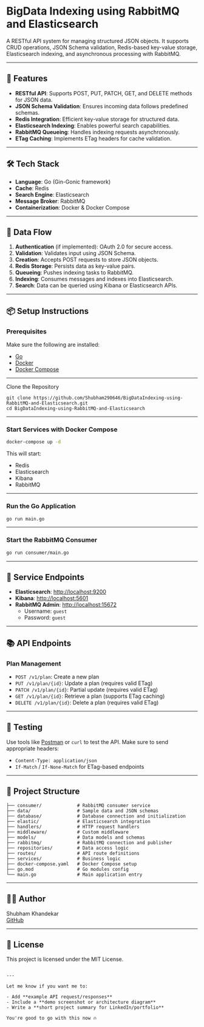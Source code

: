 


# BigData Indexing using RabbitMQ and Elasticsearch

A RESTful API system for managing structured JSON objects. It supports CRUD operations, JSON Schema validation, Redis-based key-value storage, Elasticsearch indexing, and asynchronous processing with RabbitMQ.

---

## 🚀 Features

- **RESTful API**: Supports POST, PUT, PATCH, GET, and DELETE methods for JSON data.
- **JSON Schema Validation**: Ensures incoming data follows predefined schemas.
- **Redis Integration**: Efficient key-value storage for structured data.
- **Elasticsearch Indexing**: Enables powerful search capabilities.
- **RabbitMQ Queueing**: Handles indexing requests asynchronously.
- **ETag Caching**: Implements ETag headers for cache validation.

---

## 🛠 Tech Stack

- **Language**: Go (Gin-Gonic framework)
- **Cache**: Redis
- **Search Engine**: Elasticsearch
- **Message Broker**: RabbitMQ
- **Containerization**: Docker & Docker Compose

---

## 🔄 Data Flow

1. **Authentication** (if implemented): OAuth 2.0 for secure access.
2. **Validation**: Validates input using JSON Schema.
3. **Creation**: Accepts POST requests to store JSON objects.
4. **Redis Storage**: Persists data as key-value pairs.
5. **Queueing**: Pushes indexing tasks to RabbitMQ.
6. **Indexing**: Consumes messages and indexes into Elasticsearch.
7. **Search**: Data can be queried using Kibana or Elasticsearch APIs.

---

## 📦 Setup Instructions

### Prerequisites

Make sure the following are installed:

- [Go](https://golang.org/doc/install)
- [Docker](https://docs.docker.com/get-docker/)
- [Docker Compose](https://docs.docker.com/compose/install/)

---

Clone the Repository

```
git clone https://github.com/Shubham290646/BigDataIndexing-using-RabbitMQ-and-Elasticsearch.git
cd BigDataIndexing-using-RabbitMQ-and-Elasticsearch
```

---

### Start Services with Docker Compose

```bash
docker-compose up -d
```

This will start:
- Redis
- Elasticsearch
- Kibana
- RabbitMQ

---

### Run the Go Application

```bash
go run main.go
```

---

### Start the RabbitMQ Consumer

```bash
go run consumer/main.go
```

---

## 🔗 Service Endpoints

- **Elasticsearch**: [http://localhost:9200](http://localhost:9200)
- **Kibana**: [http://localhost:5601](http://localhost:5601)
- **RabbitMQ Admin**: [http://localhost:15672](http://localhost:15672)
  - Username: `guest`
  - Password: `guest`

---

## 📚 API Endpoints

### Plan Management

- `POST /v1/plan`: Create a new plan
- `PUT /v1/plan/{id}`: Update a plan (requires valid ETag)
- `PATCH /v1/plan/{id}`: Partial update (requires valid ETag)
- `GET /v1/plan/{id}`: Retrieve a plan (supports ETag caching)
- `DELETE /v1/plan/{id}`: Delete a plan (requires valid ETag)

---

## 🧪 Testing

Use tools like [Postman](https://www.postman.com/) or `curl` to test the API. Make sure to send appropriate headers:

- `Content-Type: application/json`
- `If-Match` / `If-None-Match` for ETag-based endpoints

---

## 📁 Project Structure

```plaintext
├── consumer/             # RabbitMQ consumer service
├── data/                 # Sample data and JSON schemas
├── database/             # Database connection and initialization
├── elastic/              # Elasticsearch integration
├── handlers/             # HTTP request handlers
├── middleware/           # Custom middleware
├── models/               # Data models and schemas
├── rabbitmq/             # RabbitMQ connection and publisher
├── repositories/         # Data access logic
├── routes/               # API route definitions
├── services/             # Business logic
├── docker-compose.yaml   # Docker Compose setup
├── go.mod                # Go modules config
└── main.go               # Main application entry
```

---

## 👨‍💻 Author

Shubham Khandekar  
[GitHub](https://github.com/Shubham290646)

---

## 📄 License

This project is licensed under the MIT License.
```

---

Let me know if you want me to:

- Add **example API request/responses**
- Include a **demo screenshot or architecture diagram**
- Write a **short project summary for LinkedIn/portfolio**

You're good to go with this now 🔥
